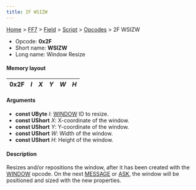 ```yaml
---
title: 2F WSIZW
---
```


[Home](/ff7-flat-wiki/Main%20Page.md) > [FF7](/ff7-flat-wiki/FF7.md) > [Field](/ff7-flat-wiki/FF7/Field.md) > [Script](/ff7-flat-wiki/FF7/Field/Script.md) > [Opcodes](/ff7-flat-wiki/FF7/Field/Script/Opcodes.md) > 2F WSIZW

-   Opcode: **0x2F**
-   Short name: **WSIZW**
-   Long name: Window Resize

#### Memory layout

| 0x2F | *I* | *X* | *Y* | *W* | *H* |
|------|-----|-----|-----|-----|-----|

#### Arguments

-   **const UByte** *I*: [WINDOW][] ID to resize.
-   **const UShort** *X*: X-coordinate of the window.
-   **const UShort** *Y*: Y-coordinate of the window.
-   **const UShort** *W*: Width of the window.
-   **const UShort** *H*: Height of the window.

#### Description

Resizes and/or repositions the window, after it has been created with
the [WINDOW][] opcode. On the next [MESSAGE][] or [ASK][], the window
will be positioned and sized with the new properties.

  [WINDOW]: /ff7-flat-wiki/FF7/Field/Script/Opcodes/50%20WINDOW.md "wikilink"
  [MESSAGE]: /ff7-flat-wiki/FF7/Field/Script/Opcodes/40%20MESSAGE.md "wikilink"
  [ASK]: /ff7-flat-wiki/FF7/Field/Script/Opcodes/48%20ASK.md "wikilink"
